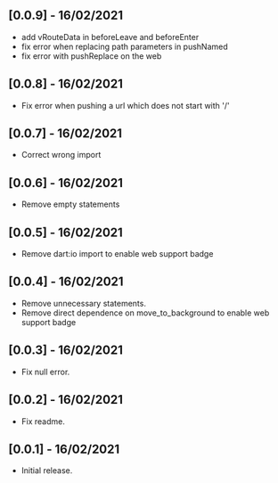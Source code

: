 ## [0.0.9] - 16/02/2021

* add vRouteData in beforeLeave and beforeEnter
* fix error when replacing path parameters in pushNamed
* fix error with pushReplace on the web

## [0.0.8] - 16/02/2021

* Fix error when pushing a url which does not start with '/'

## [0.0.7] - 16/02/2021

* Correct wrong import

## [0.0.6] - 16/02/2021

* Remove empty statements

## [0.0.5] - 16/02/2021

* Remove dart:io import to enable web support badge

## [0.0.4] - 16/02/2021

* Remove unnecessary statements.
* Remove direct dependence on move_to_background to enable web support badge

## [0.0.3] - 16/02/2021

* Fix null error.

## [0.0.2] - 16/02/2021

* Fix readme.

## [0.0.1] - 16/02/2021

* Initial release.
